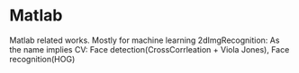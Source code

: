 # Matlab
Matlab related works.
Mostly for machine learning
2dImgRecognition: As the name implies
CV: Face detection(CrossCorrleation + Viola Jones), Face recognition(HOG)
